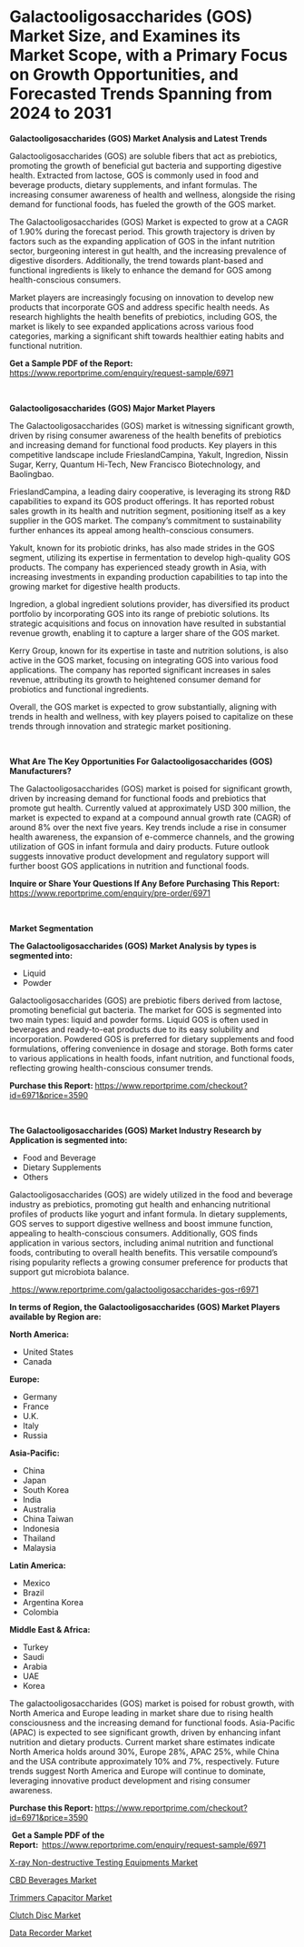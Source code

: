 <p><h1>Galactooligosaccharides (GOS) Market Size, and Examines its Market Scope, with a Primary Focus on Growth Opportunities, and Forecasted Trends Spanning from 2024 to 2031</h1></p><p><strong>Galactooligosaccharides (GOS) Market Analysis and Latest Trends</strong></p>
<p><p>Galactooligosaccharides (GOS) are soluble fibers that act as prebiotics, promoting the growth of beneficial gut bacteria and supporting digestive health. Extracted from lactose, GOS is commonly used in food and beverage products, dietary supplements, and infant formulas. The increasing consumer awareness of health and wellness, alongside the rising demand for functional foods, has fueled the growth of the GOS market.</p><p>The Galactooligosaccharides (GOS) Market is expected to grow at a CAGR of 1.90% during the forecast period. This growth trajectory is driven by factors such as the expanding application of GOS in the infant nutrition sector, burgeoning interest in gut health, and the increasing prevalence of digestive disorders. Additionally, the trend towards plant-based and functional ingredients is likely to enhance the demand for GOS among health-conscious consumers.</p><p>Market players are increasingly focusing on innovation to develop new products that incorporate GOS and address specific health needs. As research highlights the health benefits of prebiotics, including GOS, the market is likely to see expanded applications across various food categories, marking a significant shift towards healthier eating habits and functional nutrition.</p></p>
<p><strong>Get a Sample PDF of the Report:&nbsp;</strong> <a href="https://www.reportprime.com/enquiry/request-sample/6971">https://www.reportprime.com/enquiry/request-sample/6971</a></p>
<p>&nbsp;</p>
<p><strong>Galactooligosaccharides (GOS) Major Market Players</strong></p>
<p><p>The Galactooligosaccharides (GOS) market is witnessing significant growth, driven by rising consumer awareness of the health benefits of prebiotics and increasing demand for functional food products. Key players in this competitive landscape include FrieslandCampina, Yakult, Ingredion, Nissin Sugar, Kerry, Quantum Hi-Tech, New Francisco Biotechnology, and Baolingbao.</p><p>FrieslandCampina, a leading dairy cooperative, is leveraging its strong R&D capabilities to expand its GOS product offerings. It has reported robust sales growth in its health and nutrition segment, positioning itself as a key supplier in the GOS market. The company’s commitment to sustainability further enhances its appeal among health-conscious consumers.</p><p>Yakult, known for its probiotic drinks, has also made strides in the GOS segment, utilizing its expertise in fermentation to develop high-quality GOS products. The company has experienced steady growth in Asia, with increasing investments in expanding production capabilities to tap into the growing market for digestive health products.</p><p>Ingredion, a global ingredient solutions provider, has diversified its product portfolio by incorporating GOS into its range of prebiotic solutions. Its strategic acquisitions and focus on innovation have resulted in substantial revenue growth, enabling it to capture a larger share of the GOS market.</p><p>Kerry Group, known for its expertise in taste and nutrition solutions, is also active in the GOS market, focusing on integrating GOS into various food applications. The company has reported significant increases in sales revenue, attributing its growth to heightened consumer demand for probiotics and functional ingredients.</p><p>Overall, the GOS market is expected to grow substantially, aligning with trends in health and wellness, with key players poised to capitalize on these trends through innovation and strategic market positioning.</p></p>
<p>&nbsp;</p>
<p><strong>What Are The Key Opportunities For Galactooligosaccharides (GOS) Manufacturers?</strong></p>
<p><p>The Galactooligosaccharides (GOS) market is poised for significant growth, driven by increasing demand for functional foods and prebiotics that promote gut health. Currently valued at approximately USD 300 million, the market is expected to expand at a compound annual growth rate (CAGR) of around 8% over the next five years. Key trends include a rise in consumer health awareness, the expansion of e-commerce channels, and the growing utilization of GOS in infant formula and dairy products. Future outlook suggests innovative product development and regulatory support will further boost GOS applications in nutrition and functional foods.</p></p>
<p><strong>Inquire or Share Your Questions If Any Before Purchasing This Report:</strong> <a href="https://www.reportprime.com/enquiry/pre-order/6971">https://www.reportprime.com/enquiry/pre-order/6971</a></p>
<p>&nbsp;</p>
<p><strong>Market Segmentation</strong></p>
<p><strong>The Galactooligosaccharides (GOS) Market Analysis by types is segmented into:</strong></p>
<p><ul><li>Liquid</li><li>Powder</li></ul></p>
<p><p>Galactooligosaccharides (GOS) are prebiotic fibers derived from lactose, promoting beneficial gut bacteria. The market for GOS is segmented into two main types: liquid and powder forms. Liquid GOS is often used in beverages and ready-to-eat products due to its easy solubility and incorporation. Powdered GOS is preferred for dietary supplements and food formulations, offering convenience in dosage and storage. Both forms cater to various applications in health foods, infant nutrition, and functional foods, reflecting growing health-conscious consumer trends.</p></p>
<p><strong>Purchase this Report:&nbsp;</strong><a href="https://www.reportprime.com/checkout?id=6971&price=3590">https://www.reportprime.com/checkout?id=6971&price=3590</a></p>
<p>&nbsp;</p>
<p><strong>The Galactooligosaccharides (GOS) Market Industry Research by Application is segmented into:</strong></p>
<p><ul><li>Food and Beverage</li><li>Dietary Supplements</li><li>Others</li></ul></p>
<p><p>Galactooligosaccharides (GOS) are widely utilized in the food and beverage industry as prebiotics, promoting gut health and enhancing nutritional profiles of products like yogurt and infant formula. In dietary supplements, GOS serves to support digestive wellness and boost immune function, appealing to health-conscious consumers. Additionally, GOS finds application in various sectors, including animal nutrition and functional foods, contributing to overall health benefits. This versatile compound’s rising popularity reflects a growing consumer preference for products that support gut microbiota balance.</p></p>
<p><a href="https://www.reportprime.com/galactooligosaccharides-gos-r6971">&nbsp;https://www.reportprime.com/galactooligosaccharides-gos-r6971</a></p>
<p><strong>In terms of Region, the Galactooligosaccharides (GOS) Market Players available by Region are:</strong></p>
<p>
    <p> <strong> North America: </strong>
        <ul>
            <li>United States</li>
            <li>Canada</li>
        </ul>
        </p> 
    <p> <strong> Europe: </strong>
        <ul>
            <li>Germany</li>
            <li>France</li>
            <li>U.K.</li>
            <li>Italy</li>
            <li>Russia</li>
        </ul>
        </p> 
    <p> <strong> Asia-Pacific: </strong>
        <ul>
            <li>China</li>
            <li>Japan</li>
            <li>South Korea</li>
            <li>India</li>
            <li>Australia</li>
            <li>China Taiwan</li>
            <li>Indonesia</li>
            <li>Thailand</li>
            <li>Malaysia</li>
        </ul>
        </p> 
    <p> <strong> Latin America: </strong>
        <ul>
            <li>Mexico</li>
            <li>Brazil</li>
            <li>Argentina Korea</li>
            <li>Colombia</li>
        </ul>
        </p> 
    <p> <strong> Middle East & Africa: </strong>
        <ul>
            <li>Turkey</li>
            <li>Saudi</li>
            <li>Arabia</li>
            <li>UAE</li>
            <li>Korea</li>
        </ul>
    </p>
    </p>
<p><p>The galactooligosaccharides (GOS) market is poised for robust growth, with North America and Europe leading in market share due to rising health consciousness and the increasing demand for functional foods. Asia-Pacific (APAC) is expected to see significant growth, driven by enhancing infant nutrition and dietary products. Current market share estimates indicate North America holds around 30%, Europe 28%, APAC 25%, while China and the USA contribute approximately 10% and 7%, respectively. Future trends suggest North America and Europe will continue to dominate, leveraging innovative product development and rising consumer awareness.</p></p>
<p><strong>Purchase this Report: </strong><a href="https://www.reportprime.com/checkout?id=6971&price=3590">https://www.reportprime.com/checkout?id=6971&price=3590</a></p>
<p>&nbsp;<strong>Get a Sample PDF of the Report:&nbsp;&nbsp;</strong><a href="https://www.reportprime.com/enquiry/request-sample/6971">https://www.reportprime.com/enquiry/request-sample/6971</a></p>
<p><strong></strong></p>
<p><p><a href="https://issuu.com/reportprime-2/docs/x-ray-non-destructive-testing-equip_ddf661f3180971">X-ray Non-destructive Testing Equipments Market</a></p><p><a href="https://github.com/michaelhall412/Market-Research-Report-List-1/blob/main/cbd-beverages-market.md">CBD Beverages Market</a></p><p><a href="https://issuu.com/reportprime-2/docs/trimmers-capacitor-market-size-2030_69a973be0055f3">Trimmers Capacitor Market</a></p><p><a href="https://www.linkedin.com/pulse/clutch-disc-market-overview-global-trends-future-prospects-xwute?trackingId=FCmmPK0ORE2eYYwDpnB4sw%3D%3D">Clutch Disc Market</a></p><p><a href="https://medium.com/@luke.bailey5468/data-recorder-market-revolution-2024-2031-market-trends-shaping-the-next-decade-99c60a0e28e5">Data Recorder Market</a></p></p>